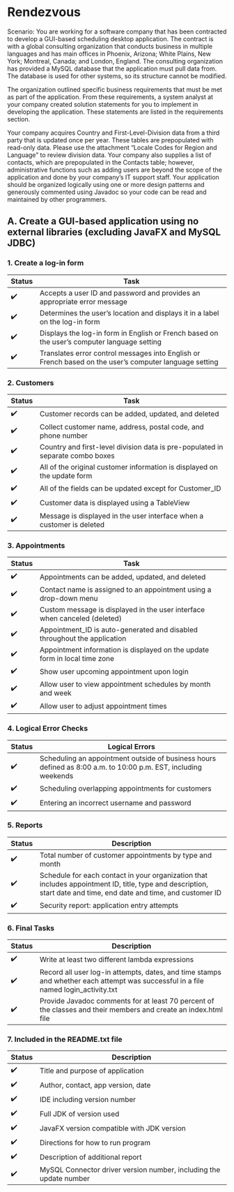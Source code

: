 # Rendezvous
Scenario:
You are working for a software company that has been contracted to develop a GUI-based scheduling desktop application. The contract is with a global consulting organization that conducts business in multiple languages and has main offices in Phoenix, Arizona; White Plains, New York; Montreal, Canada; and London, England. The consulting organization has provided a MySQL database that the application must pull data from. The database is used for other systems, so its structure cannot be modified.

The organization outlined specific business requirements that must be met as part of the application. From these requirements, a system analyst at your company created solution statements for you to implement in developing the application. These statements are listed in the requirements section.

Your company acquires Country and First-Level-Division data from a third party that is updated once per year. These tables are prepopulated with read-only data. Please use the attachment “Locale Codes for Region and Language” to review division data. Your company also supplies a list of contacts, which are prepopulated in the Contacts table; however, administrative functions such as adding users are beyond the scope of the application and done by your company’s IT support staff. Your application should be organized logically using one or more design patterns and generously commented using Javadoc so your code can be read and maintained by other programmers.

## A. Create a GUI-based application using no external libraries (excluding JavaFX and MySQL JDBC)

### 1. Create a log-in form

| Status              | Task                                                                                                   |
|---------------------|--------------------------------------------------------------------------------------------------------|
| :heavy_check_mark:  | Accepts a user ID and password and provides an appropriate error message                               |
| :heavy_check_mark:  | Determines the user’s location and displays it in a label on the log-in form                           |
| :heavy_check_mark:  | Displays the log-in form in English or French based on the user’s computer language setting            |
| :heavy_check_mark:  | Translates error control messages into English or French based on the user’s computer language setting |

### 2. Customers

| Status              | Task                                                                           |
|---------------------|--------------------------------------------------------------------------------|
| :heavy_check_mark:  | Customer records can be added, updated, and deleted                            |
| :heavy_check_mark:  | Collect customer name, address, postal code, and phone number                  |
| :heavy_check_mark:  | Country and first-level division data is pre-populated in separate combo boxes |
| :heavy_check_mark:  | All of the original customer information is displayed on the update form       |
| :heavy_check_mark:  | All of the fields can be updated except for Customer_ID                        |
| :heavy_check_mark:  | Customer data is displayed using a TableView                                   |
| :heavy_check_mark:  | Message is displayed in the user interface when a customer is deleted          |

### 3. Appointments

| Status              | Task                                                                       |
|---------------------|----------------------------------------------------------------------------|
| :heavy_check_mark:  | Appointments can be added, updated, and deleted                            |
| :heavy_check_mark:  | Contact name is assigned to an appointment using a drop-down menu          |
| :heavy_check_mark:  | Custom message is displayed in the user interface when canceled (deleted)  |
| :heavy_check_mark:  | Appointment_ID is auto-generated and disabled throughout the application   |
| :heavy_check_mark:  | Appointment information is displayed on the update form in local time zone |
| :heavy_check_mark:  | Show user upcoming appointment upon login                                  |
| :heavy_check_mark:  | Allow user to view appointment schedules by month and week                 |
| :heavy_check_mark:  | Allow user to adjust appointment times                                     |

### 4. Logical Error Checks

| Status              | Logical Errors                                                                                                 |
|---------------------|----------------------------------------------------------------------------------------------------------------|
| :heavy_check_mark:  | Scheduling an appointment outside of business hours defined as 8:00 a.m. to 10:00 p.m. EST, including weekends |
| :heavy_check_mark:  | Scheduling overlapping appointments for customers                                                              |
| :heavy_check_mark:  | Entering an incorrect username and password                                                                    |

### 5. Reports

| Status              | Description                                                                                                                                                       |
|---------------------|-------------------------------------------------------------------------------------------------------------------------------------------------------------------|
| :heavy_check_mark:  | Total number of customer appointments by type and month                                                                                                           |
| :heavy_check_mark:  | Schedule for each contact in your organization that includes appointment ID, title, type and description, start date and time, end date and time, and customer ID |
| :heavy_check_mark:  | Security report: application entry attempts                                                                                                                       |

### 6. Final Tasks

| Status              | Description                                                                                                                        |
|---------------------|------------------------------------------------------------------------------------------------------------------------------------|
| :heavy_check_mark:  | Write at least two different lambda expressions                                                                                    |
| :heavy_check_mark:  | Record all user log-in attempts, dates, and time stamps and whether each attempt was successful in a file named login_activity.txt |
| :heavy_check_mark:  | Provide Javadoc comments for at least 70 percent of the classes and their members and create an index.html file                    |

### 7. Included in the README.txt file

| Status              | Description                                                        |
|---------------------|--------------------------------------------------------------------|
| :heavy_check_mark:  | Title and purpose of application                                   |
| :heavy_check_mark:  | Author, contact, app version, date                                 |
| :heavy_check_mark:  | IDE including version number                                       |
| :heavy_check_mark:  | Full JDK of version used                                           |
| :heavy_check_mark:  | JavaFX version compatible with JDK version                         |
| :heavy_check_mark:  | Directions for how to run program                                  |
| :heavy_check_mark:  | Description of additional report                                   |
| :heavy_check_mark:  | MySQL Connector driver version number, including the update number |